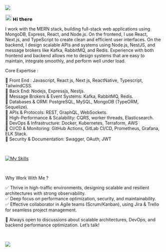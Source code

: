 <img src="https://user-images.githubusercontent.com/113350806/236842414-18101a37-92f5-4de7-a46d-eeaca6e16cbd.gif"/>


<img src ="https://gist.githubusercontent.com/arunprakashpj/48aa20057048b46c6f9ba9d114a8b76f/raw/69a9d496f651091a509ea8d9913c4aef5c419afb/Hi.gif" width="20" height="20"/> 𝗛𝗶 𝘁𝗵𝗲𝗿𝗲

I work with the MERN stack, building full-stack web applications using MongoDB, Express, React, and Node.js. On the frontend, I use React, Next.js, and TypeScript to create clean and efficient user interfaces. On the backend, I design scalable APIs and systems using Node.js, NestJS, and message brokers like Kafka, RabbitMQ, and Redis. Experience with both frontend and backend allows me to design systems that are easy to maintain, integrate smoothly, and perform well under load.

Core Expertise :

🔹 Front End : Javascript, React js, Next js, ReactNative, Typescript, TailwindCSS. <br/>
🔹 Back End: Nodejs, Expressjs, Nestjs. <br/>
🔹 Message Brokers & Event Systems: Kafka, RabbitMQ, Redis. <br/>
🔹 Databases & ORM: PostgreSQL, MySQL, MongoDB (TypeORM, Sequelize). <br/>
🔹 APIs & Protocols: REST, GraphQL, WebSockets.<br/>
🔹 High-Performance & Scalability: CQRS, worker threads, Elasticsearch. <br/>
🔹 DevOps & Infrastructure: Docker, Kubernetes, Terraform, AWS <br/>
🔹 CI/CD & Monitoring: GitHub Actions, GitLab CI/CD, Prometheus, Grafana, ELK Stack. <br/>
🔹 Security & Documentation: Swagger, OAuth, JWT <br/>

<br/>


[![My Skills](https://skillicons.dev/icons?i=js,ts,react,nextjs,tailwindcss,nodejs,nestjs,express,mongodb,mysql,postgres,kafka,rabbitmq,linux,git,github,gitlab,jenkins,docker,kubernetes,aws,prometheus,terraform,graphql,jest,postman,bash,py,vscode)](https://skillicons.dev)

<br/>

Why Work With Me ? <br/>

✅ Thrive in high-traffic environments, designing scalable and resilient architectures with strong observability. <br/>
✅ Deep focus on performance optimization, security, and maintainability. <br/>
✅ Effective collaborator in Agile teams (Scrum/Kanban), using Jira & Trello for seamless project management. <br/>

🚀 Always open to discussions about scalable architectures, DevOps, and backend performance optimization. Let’s talk! <br/>


<br/>

![](https://komarev.com/ghpvc/?username=developersaeid&style=flat-square)







